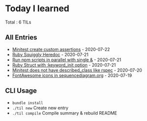 # Today I learned

Total : 6 TILs

## All Entries

- [Minitest create custom assertions](./entries/2020-07-22-minitest-create-custom-assertions.md) - 2020-07-22
- [Ruby Squiggly Heredoc](./entries/2020-07-21-ruby-squiggly-heredoc.md) - 2020-07-21
- [Run npm scripts in parallel with single &](./entries/2020-07-21-run-npm-scripts-in-parallel-with-single-ampersand.md) - 2020-07-21
- [Ruby Struct with :keyword_init option](./entries/2020-07-21-ruby-struct-with-keyword-init-option.md) - 2020-07-21
- [Minitest does not have described_class like rspec](./entries/2020-07-20-minitest-does-not-have-described-class-like-rspec.md) - 2020-07-20
- [FontAwesome icons in sequencediagram.org](./entries/2020-07-19-sequence-diagram-org-logo.md) - 2020-07-19


## CLI Usage

- `bundle install`
- `./til new` Create new entry
- `./til compile` Compile summary & rebuild README
